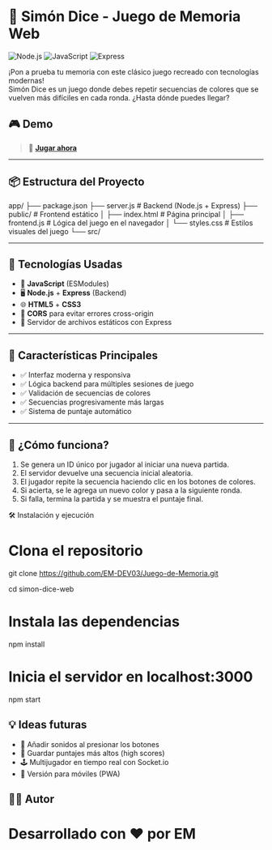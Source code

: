 # 🧠 Simón Dice - Juego de Memoria Web
![Node.js](https://img.shields.io/badge/Node.js-v18.x-green?logo=node.js&logoColor=white)
![JavaScript](https://img.shields.io/badge/JavaScript-ES6-yellow?logo=javascript&logoColor=black)
![Express](https://img.shields.io/badge/Express.js-4.x-lightgrey?logo=express&logoColor=black)

¡Pon a prueba tu memoria con este clásico juego recreado con tecnologías modernas!  
Simón Dice es un juego donde debes repetir secuencias de colores que se vuelven más difíciles en cada ronda. ¿Hasta dónde puedes llegar?

## 🎮 Demo

> 🚀 **[Jugar ahora](https://juego-de-memoria-kfkk.onrender.com/)**  

---

## 📦 Estructura del Proyecto

app/
├── package.json
├── server.js # Backend (Node.js + Express)
├── public/ # Frontend estático
│ ├── index.html # Página principal
│ ├── frontend.js # Lógica del juego en el navegador
│ └── styles.css # Estilos visuales del juego
└── src/

---

## 🚀 Tecnologías Usadas

- 🔧 **JavaScript** (ESModules)
- 🖥️ **Node.js** + **Express** (Backend)
- 🌐 **HTML5** + **CSS3**
- 🔄 **CORS** para evitar errores cross-origin
- 📁 Servidor de archivos estáticos con Express

---

## 📌 Características Principales

- ✅ Interfaz moderna y responsiva
- ✅ Lógica backend para múltiples sesiones de juego
- ✅ Validación de secuencias de colores
- ✅ Secuencias progresivamente más largas
- ✅ Sistema de puntaje automático

---

## 🧠 ¿Cómo funciona?

1. Se genera un ID único por jugador al iniciar una nueva partida.
2. El servidor devuelve una secuencia inicial aleatoria.
3. El jugador repite la secuencia haciendo clic en los botones de colores.
4. Si acierta, se le agrega un nuevo color y pasa a la siguiente ronda.
5. Si falla, termina la partida y se muestra el puntaje final.

🛠️ Instalación y ejecución
# Clona el repositorio
git clone https://github.com/EM-DEV03/Juego-de-Memoria.git

cd simon-dice-web

# Instala las dependencias
npm install

# Inicia el servidor en localhost:3000
npm start

## 💡 Ideas futuras
- 🎵 Añadir sonidos al presionar los botones
- 💾 Guardar puntajes más altos (high scores)
- 🕹️ Multijugador en tiempo real con Socket.io
- 📱 Versión para móviles (PWA)

## 👨‍💻 Autor
# Desarrollado con ❤️ por EM
